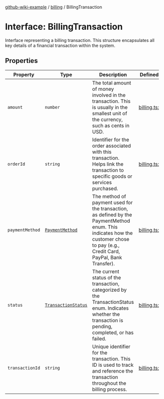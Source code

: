 [github-wiki-example](../wiki/Home) / [billing](../wiki/billing) / BillingTransaction

# Interface: BillingTransaction

Interface representing a billing transaction.
This structure encapsulates all key details of a financial transaction within the system.

## Properties

| Property | Type | Description | Defined in |
| ------ | ------ | ------ | ------ |
| `amount` | `number` | The total amount of money involved in the transaction. This is usually in the smallest unit of the currency, such as cents in USD. | [billing.ts:61](https://github.com/typedoc2md/typedoc-plugin-markdown-examples/blob/main/dummy-api/src/billing.ts#L61) |
| `orderId` | `string` | Identifier for the order associated with this transaction. Helps link the transaction to specific goods or services purchased. | [billing.ts:55](https://github.com/typedoc2md/typedoc-plugin-markdown-examples/blob/main/dummy-api/src/billing.ts#L55) |
| `paymentMethod` | [`PaymentMethod`](../wiki/billing.Enumeration.PaymentMethod) | The method of payment used for the transaction, as defined by the PaymentMethod enum. This indicates how the customer chose to pay (e.g., Credit Card, PayPal, Bank Transfer). | [billing.ts:67](https://github.com/typedoc2md/typedoc-plugin-markdown-examples/blob/main/dummy-api/src/billing.ts#L67) |
| `status` | [`TransactionStatus`](../wiki/billing.Enumeration.TransactionStatus) | The current status of the transaction, categorized by the TransactionStatus enum. Indicates whether the transaction is pending, completed, or has failed. | [billing.ts:73](https://github.com/typedoc2md/typedoc-plugin-markdown-examples/blob/main/dummy-api/src/billing.ts#L73) |
| `transactionId` | `string` | Unique identifier for the transaction. This ID is used to track and reference the transaction throughout the billing process. | [billing.ts:50](https://github.com/typedoc2md/typedoc-plugin-markdown-examples/blob/main/dummy-api/src/billing.ts#L50) |
